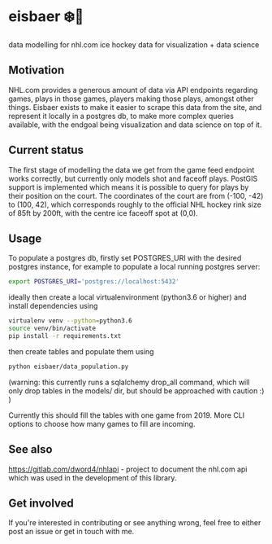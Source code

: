 # eisbaer ❄️🐻
data modelling for nhl.com ice hockey data for visualization + data science

## Motivation
NHL.com provides a generous amount of data via API endpoints regarding games, plays in those games, players making those plays, amongst other things.
Eisbaer exists to make it easier to scrape this data from the site, and represent it locally in a postgres db, to make more complex queries available,
with the endgoal being visualization and data science on top of it.

## Current status
The first stage of modelling the data we get from the game feed endpoint works correctly, but currently only models shot and faceoff plays.
PostGIS support is implemented which means it is possible to query for plays by their position on the court. The coordinates of the court are 
from (-100, -42) to (100, 42), which corresponds roughly to the official NHL hockey rink size of 85ft by 200ft, with the centre ice faceoff spot at (0,0). 

## Usage
To populate a postgres db, firstly set POSTGRES_URI with the desired postgres instance, for example to populate a local running postgres server:
```bash
export POSTGRES_URI='postgres://localhost:5432'
```
ideally then create a local virtualenvironment (python3.6 or higher) and install dependencies using
```bash
virtualenv venv --python=python3.6
source venv/bin/activate
pip install -r requirements.txt
```

then create tables and populate them using

```bash
python eisbaer/data_population.py
```
(warning: this currently runs a sqlalchemy drop_all command, which will only drop tables in the models/ dir, but should be approached with caution :) )

Currently this should fill the tables with one game from 2019. More CLI options to choose how many games to fill are incoming.

## See also
https://gitlab.com/dword4/nhlapi - project to document the nhl.com api which was used in the development of this library.


## Get involved
If you're interested in contributing or see anything wrong, feel free to either post an issue or get in touch with me.
